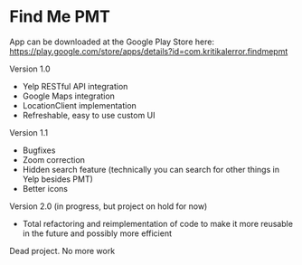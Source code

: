 Find Me PMT
=========

App can be downloaded at the Google Play Store here: https://play.google.com/store/apps/details?id=com.kritikalerror.findmepmt


Version 1.0

* Yelp RESTful API integration
* Google Maps integration
* LocationClient implementation
* Refreshable, easy to use custom UI

Version 1.1 

* Bugfixes
* Zoom correction
* Hidden search feature (technically you can search for other things in Yelp besides PMT)
* Better icons

Version 2.0 (in progress, but project on hold for now)
* Total refactoring and reimplementation of code to make it more reusable in the future and possibly more efficient

Dead project. No more work
